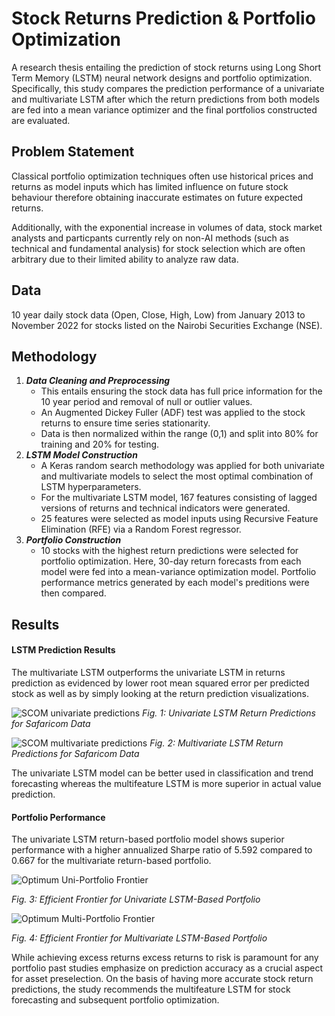 # Stock Returns Prediction & Portfolio Optimization
A research thesis entailing the prediction of stock returns using Long Short Term Memory (LSTM) neural network designs and portfolio optimization. Specifically, this study compares the prediction performance of a univariate and multivariate LSTM after which the return predictions from both models are fed into a mean variance optimizer and the final portfolios constructed are evaluated.

## Problem Statement
Classical portfolio optimization techniques often use historical prices and returns as model inputs which has limited influence on future stock behaviour therefore obtaining inaccurate estimates on future expected returns. 

Additionally, with the exponential increase in volumes of data, stock market analysts and particpants currently rely on non-AI methods (such as technical and fundamental analysis) for stock selection which are often arbitrary due to their limited ability to analyze raw data.

## Data 
10 year daily stock data (Open, Close, High, Low) from January 2013 to November 2022 for stocks listed on the Nairobi Securities Exchange (NSE). 

## Methodology
1. **_Data Cleaning and Preprocessing_** 
    - This entails ensuring the stock data has full price information for the 10 year period and removal of null or outlier values. 
    - An Augmented Dickey Fuller (ADF) test was applied to the stock returns to ensure time series stationarity. 
    - Data is then normalized within the range (0,1) and split into 80% for training and 20% for testing.
2. _**LSTM Model Construction**_ 
    - A Keras random search methodology was applied for both univariate and multivariate models to select the most optimal combination of LSTM hyperparameters. 
    - For the multivariate LSTM model, 167 features consisting of lagged versions of returns and technical indicators were generated. 
    - 25 features were selected as model inputs using Recursive Feature Elimination (RFE) via a Random Forest regressor.
3. **_Portfolio Construction_** 
    - 10 stocks with the highest return predictions were selected for portfolio optimization. Here, 30-day return forecasts from each model were fed into a mean-variance optimization model. Portfolio performance metrics generated by each model's preditions were then compared. 

## Results 
#### LSTM Prediction Results 
The multivariate LSTM outperforms the univariate LSTM in returns prediction as evidenced by lower root mean squared error per predicted stock as well as by simply looking at the return prediction visualizations.

![SCOM univariate predictions](https://github.com/Vicci13/Stock-Market-Prediction-Portfolio-Optimization/assets/108093560/f486e5d0-c42e-42f1-9e22-aa1ba4b87b0f)
_Fig. 1: Univariate LSTM Return Predictions for Safaricom Data_

![SCOM multivariate predictions](https://github.com/Vicci13/Stock-Market-Prediction-Portfolio-Optimization/assets/108093560/7370ba12-e529-47cd-adb7-1ed0e2a4e474)
_Fig. 2: Multivariate LSTM Return Predictions for Safaricom Data_

The univariate LSTM model can be better used in classification and trend forecasting whereas the multifeature LSTM is more superior in actual value prediction. 

#### Portfolio Performance 
The univariate LSTM return-based portfolio model shows superior performance with a higher annualized Sharpe ratio of 5.592 compared to 0.667 for the multivariate return-based portfolio. 

![Optimum Uni-Portfolio Frontier](https://github.com/Vicci13/Stock-Market-Prediction-Portfolio-Optimization/assets/108093560/a97a0363-fbe2-4b06-baa2-1d051428c304)

_Fig. 3: Efficient Frontier for Univariate LSTM-Based Portfolio_


![Optimum Multi-Portfolio Frontier](https://github.com/Vicci13/Stock-Market-Prediction-Portfolio-Optimization/assets/108093560/090e5f89-8793-45d5-aedf-1d2a034d85d6)

_Fig. 4: Efficient Frontier for Multivariate LSTM-Based Portfolio_

While achieving excess returns excess returns to risk is paramount for any portfolio past studies emphasize on prediction accuracy as a crucial aspect for asset preselection. On the basis of having more accurate stock return predictions, the study recommends the multifeature LSTM for stock forecasting and subsequent portfolio optimization. 
